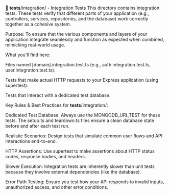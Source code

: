 🔗 **tests**/integration/ - Integration Tests
This directory contains integration tests. These tests verify that different parts of your application (e.g., controllers, services, repositories, and the database) work correctly together as a cohesive system.

Purpose: To ensure that the various components and layers of your application integrate seamlessly and function as expected when combined, mimicking real-world usage.

What you'll find here:

Files named [domain].integration.test.ts (e.g., auth.integration.test.ts, user.integration.test.ts).

Tests that make actual HTTP requests to your Express application (using supertest).

Tests that interact with a dedicated test database.

Key Rules & Best Practices for **tests**/integration/:

Dedicated Test Database: Always use the MONGODB_URI_TEST for these tests. The setup.ts and teardown.ts files ensure a clean database state before and after each test run.

Realistic Scenarios: Design tests that simulate common user flows and API interactions end-to-end.

HTTP Assertions: Use supertest to make assertions about HTTP status codes, response bodies, and headers.

Slower Execution: Integration tests are inherently slower than unit tests because they involve external dependencies (like the database).

Error Path Testing: Ensure you test how your API responds to invalid inputs, unauthorized access, and other error conditions.
